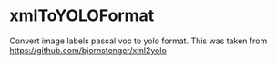 # xmlToYOLOFormat
Convert image labels pascal voc to yolo format.
This was taken from https://github.com/bjornstenger/xml2yolo
